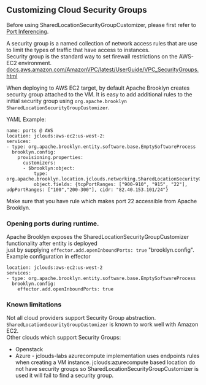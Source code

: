 ## Customizing Cloud Security Groups

Before using SharedLocationSecurityGroupCustomizer, please first refer to [Port Inferencing](../blueprints/custom-entities.md#port-inferencing).

A security group is a named collection of network access rules that are use to limit the types of traffic that have access to instances.<br>
Security group is the standard way to set firewall restrictions on the AWS-EC2 environment.
[docs.aws.amazon.com/AmazonVPC/latest/UserGuide/VPC_SecurityGroups.html](http://docs.aws.amazon.com/AmazonVPC/latest/UserGuide/VPC_SecurityGroups.html)

When deploying to AWS EC2 target, by default Apache Brooklyn creates security group attached to the VM.
It is easy to add additional rules to the initial security group using `org.apache.brooklyn SharedLocationSecurityGroupCustomizer`.

YAML Example:

    name: ports @ AWS
    location: jclouds:aws-ec2:us-west-2:
    services:
    - type: org.apache.brooklyn.entity.software.base.EmptySoftwareProcess
      brooklyn.config:
        provisioning.properties:
          customizers:
          - $brooklyn:object:
              type: org.apache.brooklyn.location.jclouds.networking.SharedLocationSecurityGroupCustomizer
              object.fields: {tcpPortRanges: ["900-910", "915", "22"], udpPortRanges: ["100","200-300"], cidr: "82.40.153.101/24"}


Make sure that you have rule which makes port 22 accessible from Apache Brooklyn.

### Opening ports during runtime.

Apache Brooklyn exposes the SharedLocationSecurityGroupCustomizer functionality after entity is deployed <br>
just by supplying `effector.add.openInboundPorts: true` "brooklyn.config".
Example configuration in effector

    location: jclouds:aws-ec2:us-west-2
    services:
    - type: org.apache.brooklyn.entity.software.base.EmptySoftwareProcess
      brooklyn.config:
        effector.add.openInboundPorts: true

### Known limitations

Not all cloud providers support Security Group abstraction.
`SharedLocationSecurityGroupCustomizer` is known to work well with Amazon EC2.<br>
Other clouds which support Security Groups:

- Openstack
- Azure - jclouds-labs azurecompute implementation uses endpoints rules when creating a VM instance.
  jclouds:azurecompute based location do not have security groups so SharedLocationSecurityGroupCustomizer is used it will fail to find a security group.

